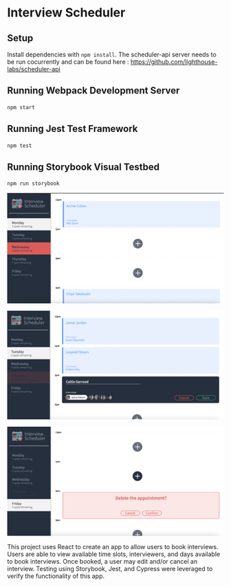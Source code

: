 # Interview Scheduler

## Setup

Install dependencies with `npm install`. The scheduler-api server needs to be run cocurrently and can be found here : https://github.com/lighthouse-labs/scheduler-api

## Running Webpack Development Server

```sh
npm start
```

## Running Jest Test Framework

```sh
npm test
```

## Running Storybook Visual Testbed

```sh
npm run storybook
```
!["First look at scheduler app"](https://github.com/CaitieCat/scheduler/blob/master/docs/Screen%20Shot%202021-03-24%20at%2010.09.27%20PM.png?raw=true)

!["Booking an appointment"](https://github.com/CaitieCat/scheduler/blob/master/docs/Screen%20Shot%202021-03-24%20at%2010.10.37%20PM.png?raw=true)

!["Deleting an appointment"](https://github.com/CaitieCat/scheduler/blob/master/docs/Screen%20Shot%202021-03-24%20at%2010.11.22%20PM.png?raw=true)

This project uses React to create an app to allow users to book interviews. Users are able to view available time slots, interviewers, and days available to book interviews. Once booked, a user may edit and/or cancel an interview. Testing using Storybook, Jest, and Cypress were leveraged to verify the functionality of this app.  
